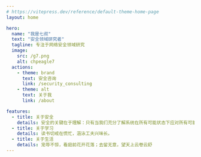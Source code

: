 ```yaml
---
# https://vitepress.dev/reference/default-theme-home-page
layout: home

hero:
  name: "我是七叔"
  text: "安全领域研究者"
  tagline: 专注于网络安全领域研究
  image:
    src: /g7.png
    alt: chpeagle7
  actions:
    - theme: brand
      text: 安全咨询
      link: /security_consulting
    - theme: alt
      text: 关于我
      link: /about

features:
  - title: 关于安全
    details: 安全的关键在于理解：只有当我们充分了解系统在所有可能状态下应对所有可能输入组合时的行为，我们才能真正保障系统的安全。
  - title: 关于学习
    details: 读书切戒在慌忙，涵泳工夫兴味长。
  - title: 关于生活
    details: 宠辱不惊，看庭前花开花落；去留无意，望天上云卷云舒
---
```


